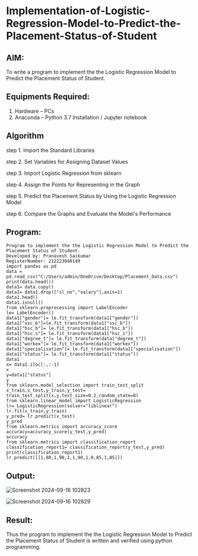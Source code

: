 # Implementation-of-Logistic-Regression-Model-to-Predict-the-Placement-Status-of-Student

## AIM:
To write a program to implement the the Logistic Regression Model to Predict the Placement Status of Student.

## Equipments Required:
1. Hardware – PCs
2. Anaconda – Python 3.7 Installation / Jupyter notebook

## Algorithm
step 1. Import the Standard Libraries 

step 2. Set Variables for Assigning Dataset Values

step 3. Import Logistic Regression from sklearn

step 4. Assign the Points for Representing in the Graph 

step 5. Predict the Placement Status by Using the Logistic Regression Model

step 6. Compare the Graphs and Evaluate the Model's Performance

## Program:
```
Program to implement the the Logistic Regression Model to Predict the Placement Status of Student.
Developed by: Pranavesh Saikumar
RegisterNumber: 212223040149 
import pandas as pd
data = pd.read_csv("C:/Users/admin/OneDrive/Desktop/Placement_Data.csv")
print(data.head())
data1= data.copy()
data1= data1.drop(["sl_no","salary"],axis=1)
data1.head()
data1.isnull()
from sklearn.preprocessing import LabelEncoder
le= LabelEncoder()
data1["gender"]= le.fit_transform(data1["gender"])
data1["ssc_b"]=le.fit_transform(data1["ssc_b"])
data1["hsc_b"]= le.fit_transform(data1["hsc_b"])
data1["hsc_s"]= le.fit_transform(data1["hsc_s"])
data1["degree_t"]= le.fit_transform(data["degree_t"])
data1["workex"]= le.fit_transform(data1["workex"])
data1["specialisation"]= le.fit_transform(data1["specialisation"])
data1["status"]= le.fit_transform(data1["status"])
data1
x= data1.iloc[:,:-1]
x
y=data1["status"]
y
from sklearn.model_selection import train_test_split
x_train,x_test,y_train,y_test= train_test_split(x,y,test_size=0.2,random_state=0)
from sklearn.linear_model import LogisticRegression
lr= LogisticRegression(solver="liblinear")
lr.fit(x_train,y_train)
y_pred= lr.predict(x_test)
y_pred
from sklearn.metrics import accuracy_score
accuracy=accuracy_score(y_test,y_pred)
accuracy
from sklearn.metrics import classification_report
classification_report1= classification_report(y_test,y_pred)
print(classification_report1)
lr.predict([[1,80,1,90,1,1,90,1,0,85,1,85]])
```

## Output:
![Screenshot 2024-09-16 102823](https://github.com/user-attachments/assets/dbcdd5fb-bccf-43c7-a7f3-1f8b3715e341)

![Screenshot 2024-09-16 102829](https://github.com/user-attachments/assets/cf3d9c79-fd9d-4ea5-9951-6e309cc63ad8)

## Result:

Thus the program to implement the the Logistic Regression Model to Predict the Placement Status of Student is written and verified using python programming.
